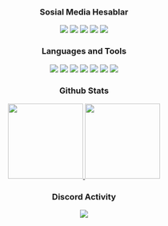 
<div align="center">
<h3>Sosial Media Hesablar</h3>
<a href="https://t.me/husnuehedov" target"blank_"><img src="https://img.shields.io/badge/Telegram%20-111111.svg?&style=for-the-badge&logo=telegram&logoColor=blue"></a>
<a href="https://instagram.com/ehedov.v1p_" target"blank_"><img src="https://img.shields.io/badge/Instragram%20-111111.svg?&style=for-the-badge&logo=instagram&logoColor=darkpink"></a>
<a href="https://wa.me/+994506523005" target"blank_"><img src="https://img.shields.io/badge/WhatsApp%20-111111.svg?&style=for-the-badge&logo=whatsapp&logoColor=darkgreen"></a>
<a href="https://www.youtube.com/channel/UC3ptTlBZufQiFzz1nzwYyhg" target"blank_"><img src="https://img.shields.io/badge/youtube%20-111111.svg?&style=for-the-badge&logo=youtube&logoColor=red"></a>
<a href="https://github.com/sirincay" target"blank_"><img src="https://img.shields.io/badge/GitHub%20-111111.svg?&style=for-the-badge&logo=github&logoColor=white"></a>
</div>


<div align="center">
<h3>Languages and Tools</h3>
<img src="https://img.shields.io/badge/++%20-111111.svg?&style=for-the-badge&logo=c&logoColor=darkblue">
<img src="https://img.shields.io/badge/Node.js%20-111111.svg?&style=for-the-badge&logo=Node.js&logoColor=green">
<img src="https://img.shields.io/badge/telegraf.js%20-111111.svg?&style=for-the-badge&logo=telegraf.js&logoColor=red">
<img src="https://img.shields.io/badge/JavaScript%20-111111.svg?&style=for-the-badge&logo=JavaScript&logoColor=darkyellow>">
<img src="https://img.shields.io/badge/Sublime Text%20-111111.svg?&style=for-the-badge&logo=Sublime Text&logoColor=darkorange">
<img src="https://img.shields.io/badge/Microsoft Azure%20-111111.svg?&style=for-the-badge&logo=Microsoft Azure&logoColor=blue>">

<img src="https://img.shields.io/badge/++%20-111111.svg?&style=for-the-badge&logo=c&logoColor=darkblue">
</div>

<div align="center">
<h3>Github Stats</h3>
   <a href="https://github.com/BetaWile" target="_blank">
      <img src="https://github-readme-stats.vercel.app/api/?username=BetaWile&show_icons=true&title_color=fff&icon_color=79ff97&text_color=9f9f9f&bg_color=151515" width="%100" height="150px">
    <img src="https://github-readme-stats.vercel.app/api/top-langs/?username=BetaWile&layout=compact&show_icons=true&title_color=fff&icon_color=79ff97&text_color=9f9f9f&bg_color=151515" width="%100" height="150px">
   </a>
</div>

<div align="center">
<h3>Discord Activity</h3>
   <a href="https://discord.com/users/852615172673503262" target="_blank">
      <img src="https://lanyard-profile-readme.vercel.app/api/852615172673503262">
   </a>
</div>
